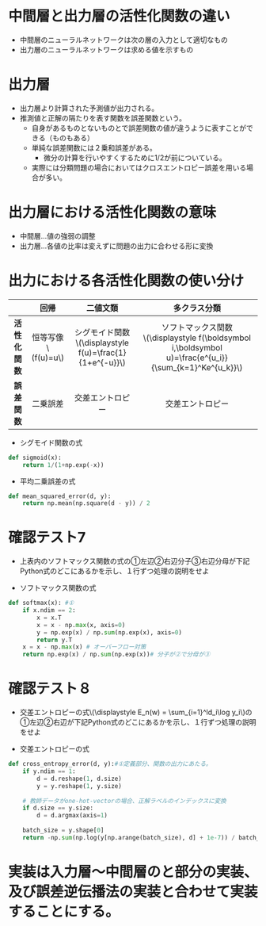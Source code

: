 <script type="text/x-mathjax-config">MathJax.Hub.Config({tex2jax:{inlineMath:[['\$','\$'],['\\(','\\)']],processEscapes:true},CommonHTML: {matchFontHeight:false}});</script>
<script type="text/javascript" async src="https://cdnjs.cloudflare.com/ajax/libs/mathjax/2.7.1/MathJax.js?config=TeX-MML-AM_CHTML"></script>

# 中間層と出力層の活性化関数の違い
- 中間層のニューラルネットワークは次の層の入力として適切なもの
- 出力層のニューラルネットワークは求める値を示すもの

# 出力層
- 出力層より計算された予測値が出力される。
- 推測値と正解の隔たりを表す関数を誤差関数という。
  - 自身があるものとないものとで誤差関数の値が違うように表すことができる（ものもある）
  - 単純な誤差関数には２乗和誤差がある。
    - 微分の計算を行いやすくするために1/2が前についている。
  - 実際には分類問題の場合においてはクロスエントロピー誤差を用いる場合が多い。

# 出力層における活性化関数の意味
- 中間層...値の強弱の調整
- 出力層...各値の比率は変えずに問題の出力に合わせる形に変換
# 出力における各活性化関数の使い分け

| | 回帰 | 二値文類 |多クラス分類|
|:---:|:---:|:---:|:---:|
|**活性化関数**|恒等写像<br>\\\(f(u)=u\\\) |シグモイド関数<br>\\\(\displaystyle f(u)=\frac{1}{1+e^{-u}}\\\)|ソフトマックス関数<br>\\\(\displaystyle f(\boldsymbol i,\boldsymbol u)=\frac{e^{u_i}}{\sum_{k=1}^Ke^{u_k}}\\\)|
|**誤差関数**|二乗誤差|交差エントロピー|交差エントロピー|

- シグモイド関数の式
```python
def sigmoid(x):
    return 1/(1+np.exp(-x))
```
- 平均二乗誤差の式
```python
def mean_squared_error(d, y):
    return np.mean(np.square(d - y)) / 2
```
# 確認テスト7
- 上表内のソフトマックス関数の式の①左辺②右辺分子③右辺分母が下記Python式のどこにあるかを示し、１行ずつ処理の説明をせよ

- ソフトマックス関数の式
```python
def softmax(x): #①
    if x.ndim == 2:
        x = x.T
        x = x - np.max(x, axis=0)
        y = np.exp(x) / np.sum(np.exp(x), axis=0)
        return y.T
    x = x - np.max(x) # オーバーフロー対策
    return np.exp(x) / np.sum(np.exp(x))# 分子が②で分母が③　
```
# 確認テスト８
- 交差エントロピーの式\\\(\displaystyle E_n(w) = \sum_{i=1}^ld_i\log y_i\\\)の①左辺②右辺が下記Python式のどこにあるかを示し、１行ずつ処理の説明をせよ

- 交差エントロピーの式
```python
def cross_entropy_error(d, y):#①定義部分、関数の出力にあたる。
    if y.ndim == 1:
        d = d.reshape(1, d.size)
        y = y.reshape(1, y.size)
        
    # 教師データがone-hot-vectorの場合、正解ラベルのインデックスに変換
    if d.size == y.size:
        d = d.argmax(axis=1)
             
    batch_size = y.shape[0]
    return -np.sum(np.log(y[np.arange(batch_size), d] + 1e-7)) / batch_size #②のところ
```
# 実装は入力層〜中間層のと部分の実装、及び誤差逆伝播法の実装と合わせて実装することにする。

